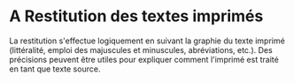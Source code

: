 # A Restitution des textes imprimés

La restitution s'effectue logiquement en suivant la graphie du texte imprimé (littéralité, emploi des majuscules et
minuscules, abréviations, etc.). Des précisions peuvent être utiles pour expliquer comment l'imprimé est traité en tant
que texte source.
